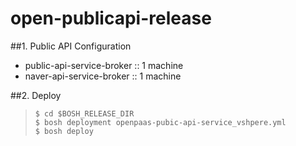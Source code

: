 # open-publicapi-release

##1. Public API Configuration
- public-api-service-broker :: 1 machine
- naver-api-service-broker :: 1 machine

##2. Deploy
>`$ cd $BOSH_RELEASE_DIR`<br>
>`$ bosh deployment openpaas-pubic-api-service_vshpere.yml`<br>
>`$ bosh deploy`